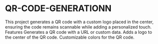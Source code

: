 # QR-CODE-GENERATIONN
This project generates a QR code with a custom logo placed in the center,
ensuring the code remains scannable while adding a personalized touch. 
Features Generates a QR code with a URL or custom data. 
Adds a logo to the center of the QR code. 
Customizable colors for the QR code.
